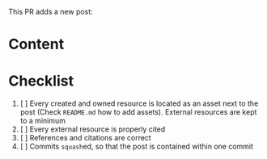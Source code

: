 This PR adds a new post:

# Content

<!-- Short abstract/description of the post -->


# Checklist

 1. [ ] Every created and owned resource is located as an asset next to the post (Check `README.md` how to add assets). External resources are kept to a minimum
 2. [ ] Every external resource is properly cited
 2. [ ] References and citations are correct
 3. [ ] Commits `squash`ed, so that the post is contained within one commit

